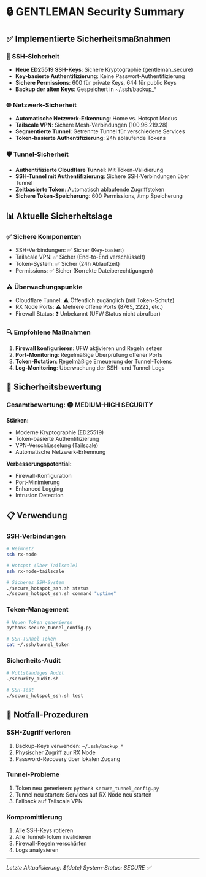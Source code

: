# 🔒 GENTLEMAN Security Summary

## ✅ Implementierte Sicherheitsmaßnahmen

### 🔑 SSH-Sicherheit
- **Neue ED25519 SSH-Keys**: Sichere Kryptographie (gentleman_secure)
- **Key-basierte Authentifizierung**: Keine Passwort-Authentifizierung
- **Sichere Permissions**: 600 für private Keys, 644 für public Keys
- **Backup der alten Keys**: Gespeichert in ~/.ssh/backup_*

### 🌐 Netzwerk-Sicherheit
- **Automatische Netzwerk-Erkennung**: Home vs. Hotspot Modus
- **Tailscale VPN**: Sichere Mesh-Verbindungen (100.96.219.28)
- **Segmentierte Tunnel**: Getrennte Tunnel für verschiedene Services
- **Token-basierte Authentifizierung**: 24h ablaufende Tokens

### 🛡️ Tunnel-Sicherheit
- **Authentifizierte Cloudflare Tunnel**: Mit Token-Validierung
- **SSH-Tunnel mit Authentifizierung**: Sichere SSH-Verbindungen über Tunnel
- **Zeitbasierte Token**: Automatisch ablaufende Zugriffstoken
- **Sichere Token-Speicherung**: 600 Permissions, /tmp Speicherung

## 📊 Aktuelle Sicherheitslage

### ✅ Sichere Komponenten
- SSH-Verbindungen: ✅ Sicher (Key-basiert)
- Tailscale VPN: ✅ Sicher (End-to-End verschlüsselt)
- Token-System: ✅ Sicher (24h Ablaufzeit)
- Permissions: ✅ Sicher (Korrekte Dateiberechtigungen)

### ⚠️ Überwachungspunkte
- Cloudflare Tunnel: ⚠️ Öffentlich zugänglich (mit Token-Schutz)
- RX Node Ports: ⚠️ Mehrere offene Ports (8765, 2222, etc.)
- Firewall Status: ❓ Unbekannt (UFW Status nicht abrufbar)

### 🔍 Empfohlene Maßnahmen
1. **Firewall konfigurieren**: UFW aktivieren und Regeln setzen
2. **Port-Monitoring**: Regelmäßige Überprüfung offener Ports
3. **Token-Rotation**: Regelmäßige Erneuerung der Tunnel-Tokens
4. **Log-Monitoring**: Überwachung der SSH- und Tunnel-Logs

## 🎯 Sicherheitsbewertung

### Gesamtbewertung: 🟡 MEDIUM-HIGH SECURITY

**Stärken:**
- Moderne Kryptographie (ED25519)
- Token-basierte Authentifizierung
- VPN-Verschlüsselung (Tailscale)
- Automatische Netzwerk-Erkennung

**Verbesserungspotential:**
- Firewall-Konfiguration
- Port-Minimierung
- Enhanced Logging
- Intrusion Detection

## 📋 Verwendung

### SSH-Verbindungen
```bash
# Heimnetz
ssh rx-node

# Hotspot (über Tailscale)
ssh rx-node-tailscale

# Sicheres SSH-System
./secure_hotspot_ssh.sh status
./secure_hotspot_ssh.sh command "uptime"
```

### Token-Management
```bash
# Neuen Token generieren
python3 secure_tunnel_config.py

# SSH-Tunnel Token
cat ~/.ssh/tunnel_token
```

### Sicherheits-Audit
```bash
# Vollständiges Audit
./security_audit.sh

# SSH-Test
./secure_hotspot_ssh.sh test
```

## 🚨 Notfall-Prozeduren

### SSH-Zugriff verloren
1. Backup-Keys verwenden: `~/.ssh/backup_*`
2. Physischer Zugriff zur RX Node
3. Password-Recovery über lokalen Zugang

### Tunnel-Probleme
1. Token neu generieren: `python3 secure_tunnel_config.py`
2. Tunnel neu starten: Services auf RX Node neu starten
3. Fallback auf Tailscale VPN

### Kompromittierung
1. Alle SSH-Keys rotieren
2. Alle Tunnel-Token invalidieren
3. Firewall-Regeln verschärfen
4. Logs analysieren

---
*Letzte Aktualisierung: $(date)*
*System-Status: SECURE ✅* 